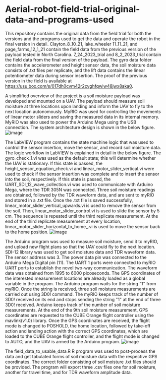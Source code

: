 # Aerial-robot-field-trial-original-data-and-programs-used
This repository contains the original data from the field trial for both the versions and the programs used to get the data and operate the robot in the final version in detail. Clayton_8_10_21, lake_wheeler 11_11_21, and page_farms_12_1_21 contain the field data from the previous version of the payload tested in North Carolina. 7_24_2023_trial and 8_2_2023_trial contain the field data from the final version of the payload. The gyro data folder contains the accelerometer and height sensor data, the soil moisture data consists of .txt files per replicate, and the lift data contains the linear potentiometer data during sensor insertion.
The proof of the previous version in the field is available at https://usu.box.com/s/017dh0cvm42r2cvghfqwiw48jwx8aka0.

A simplified overview of the project is a soil moisture payload was developed and mounted on a UAV. The payload should measure soil moisture at three locations upon landing and inform the UAV to fly to the next location autonomously. MyRIO was used for controlling the movements of linear motor sliders and saving the measured data in its internal memory. MyRIO was also used to power the Arduino Mega using the USB connection. The system architecture design is shown in the below figure.
![image](https://github.com/hemanthd95/Aerial-robot-field-trial-original-data-and-programs-used/assets/97570253/a2405d50-13e9-4b80-a4c8-7da4a68d6b63)

The LabVIEW program contains the state machine logic that was used to control the sensor insertion, move the sensor, and record soil moisture data. The logic workflow in LabVIEW is explained in detail in the below figure. The gyro_check_1.vi was used as the default state; this will determine whether the UAV is stationary. If this state is passed, the height_sensor_equation_check.vi and linear_motor_slider_vertical.vi were used to check if the sensor insertion was complete and to insert the sensor into the soil, respectively. If this state is passed, the UART_SDI_12_wave_collection.vi was used to communicate with Arduino Mega, where the TDR 305N was connected. Three soil moisture readings are obtained, followed by the TDR waveform data, and are sent to myRIO and stored in a .txt file. Once the .txt file is saved successfully, linear_motor_slider_vertical_upwards.vi is used to remove the sensor from the soil. Then, linear_motor_slider_control.vi is used to slide the sensor by 5 cm. The sequence is repeated until the third replicate measurement. At the end of the third replicate measurement at every location, linear_motor_slider_horizontal_to_home_.vi is used to move the sensor back to the home position.
![image](https://github.com/hemanthd95/Aerial-robot-field-trial-original-data-and-programs-used/assets/97570253/d824edba-b7a5-45af-bfb2-3f44966eb114)

The Arduino program was used to measure soil moisture, send it to myRIO, and upload new flight plans so that the UAV could fly to the next location. SDI-12 library was used to get soil moisture data and TDR waveform data. The sensor address was 3. The power data pin was connected to the Arduino Mega Digital pin (11). The UART 1 ports were connected to myRIO UART ports to establish the novel two-way communication. The waveform data was obtained from 1995 to 6000 picoseconds. The GPS coordinates of the interested measurement locations are already loaded as a global variable in the program. The Arduino program waits for the string "1" from myRIO. Once the string is received, three soil moisture measurements are carried out using 3D0! command. The myRIO keeps track of the number of 3D0! received on its end and stops sending the string "1" at the end of three 3D0! received. Arduino keeps track of the number of soil moisture measurements. At the end of the 9th soil moisture measurement, GPS coordinates are requested to the CUBE Orange flight controller using the mavlink(v1.0) library. Once the GPS coordinates are received, the flight mode is changed to POSHOLD, the home location, followed by take-off action and landing action with the correct GPS coordinates, which are loaded to the CUBE Orange flight controller, and the flight mode is changed to AUTO, and the UAV is armed by the Arduino program.
![image](https://github.com/hemanthd95/Aerial-robot-field-trial-original-data-and-programs-used/assets/97570253/ff670762-25ef-4388-9d01-c34f941d0c5a)

The field_data_to_usable_data.R R program was used to post-process the data and get tabulated forms of soil moisture data with the respective GPS coordinates. The correct folder consisting of soil moisture .txt files should be provided. The program will export three .csv files one for soil moisture, another for travel time, and for TDR waveform amplitude data.

